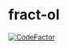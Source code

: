 # fract-ol
[![CodeFactor](https://www.codefactor.io/repository/github/mdoll02/fract-ol/badge/master)](https://www.codefactor.io/repository/github/mdoll02/fract-ol/overview/master)
